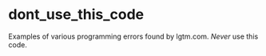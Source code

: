 # dont_use_this_code
Examples of various programming errors found by lgtm.com. *Never* use this code.
